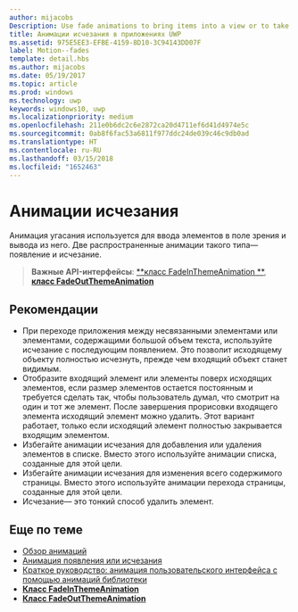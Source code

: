 ```yaml
---
author: mijacobs
Description: Use fade animations to bring items into a view or to take items out of a view. The two common fade animations are fade-in and fade-out.
title: Анимации исчезания в приложениях UWP
ms.assetid: 975E5EE3-EFBE-4159-8D10-3C94143DD07F
label: Motion--fades
template: detail.hbs
ms.author: mijacobs
ms.date: 05/19/2017
ms.topic: article
ms.prod: windows
ms.technology: uwp
keywords: windows10, uwp
ms.localizationpriority: medium
ms.openlocfilehash: 211e0b6dc2c6e2872ca20d4711ef6d41d4974e5c
ms.sourcegitcommit: 0ab8f6fac53a6811f977ddc24de039c46c9db0ad
ms.translationtype: HT
ms.contentlocale: ru-RU
ms.lasthandoff: 03/15/2018
ms.locfileid: "1652463"
---
```

# <a name="fade-animations"></a>Анимации исчезания



Анимация угасания используется для ввода элементов в поле зрения и вывода из него. Две распространенные анимации такого типа— появление и исчезание.

> **Важные API-интерфейсы**: [**класс FadeInThemeAnimation **](https://msdn.microsoft.com/library/windows/apps/br210298), [**класс FadeOutThemeAnimation**](https://msdn.microsoft.com/library/windows/apps/br210302)


## <a name="dos-and-donts"></a>Рекомендации


-   При переходе приложения между несвязанными элементами или элементами, содержащими большой объем текста, используйте исчезание с последующим появлением. Это позволит исходящему объекту полностью исчезнуть, прежде чем входящий объект станет видимым.
-   Отобразите входящий элемент или элементы поверх исходящих элементов, если размер элементов остается постоянным и требуется сделать так, чтобы пользователь думал, что смотрит на один и тот же элемент. После завершения прорисовки входящего элемента исходящий элемент можно удалить. Этот вариант работает, только если исходящий элемент полностью закрывается входящим элементом.
-   Избегайте анимации исчезания для добавления или удаления элементов в списке. Вместо этого используйте анимации списка, созданные для этой цели.
-   Избегайте анимации исчезания для изменения всего содержимого страницы. Вместо этого используйте анимации перехода страницы, созданные для этой цели.
-   Исчезание— это тонкий способ удалить элемент.
## <a name="related-articles"></a>Еще по теме

* [Обзор анимаций](https://msdn.microsoft.com/library/windows/apps/mt187350)
* [Анимация появления или исчезания](https://msdn.microsoft.com/library/windows/apps/xaml/jj649429)
* [Краткое руководство: анимация пользовательского интерфейса с помощью анимаций библиотеки](https://msdn.microsoft.com/library/windows/apps/xaml/hh452703)
* [**Класс FadeInThemeAnimation**](https://msdn.microsoft.com/library/windows/apps/br210298)
* [**Класс FadeOutThemeAnimation**](https://msdn.microsoft.com/library/windows/apps/br210302)

 

 




